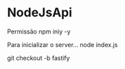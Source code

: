 # NodeJsApi

Permissão npm iniy -y

Para inicializar o server... node index.js


git checkout -b fastify

